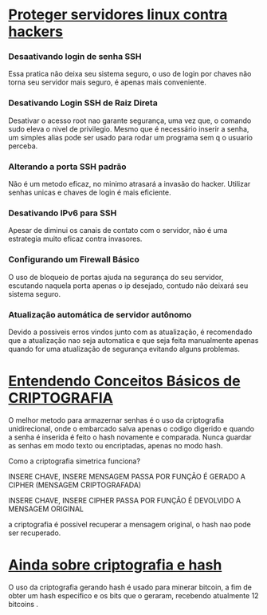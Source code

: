 # [Proteger servidores linux contra hackers](https://youtu.be/fKuqYQdqRIs)

### Desaativando login de senha SSH
Essa pratica não deixa seu sistema seguro, o uso de login por chaves não torna seu servidor mais seguro, é apenas mais conveniente.

### Desativando Login SSH de Raiz Direta
Desativar o acesso root  nao garante segurança, uma vez que, o comando sudo eleva o nivel de privilegio. Mesmo que é necessário inserir a senha, um simples alias pode ser usado para rodar um
programa sem q o usuario perceba.


### Alterando a porta SSH padrão

Não é um metodo eficaz, no minimo atrasará a invasão do hacker. Utilizar senhas unicas e chaves de login é mais eficiente.

### Desativando IPv6 para SSH
Apesar de diminui os canais de contato com o servidor, não é uma estrategia muito eficaz contra invasores.

### Configurando um Firewall Básico

O uso de bloqueio de portas ajuda na segurança do seu servidor, escutando naquela porta apenas o ip desejado, contudo não deixará seu sistema seguro.


### Atualização automática de servidor autônomo

Devido a possiveis erros vindos junto com as atualização, é recomendado que a atualização nao seja automatica e que seja feita manualmente apenas quando for uma atualização de segurança
evitando alguns problemas.


# [Entendendo Conceitos Básicos de CRIPTOGRAFIA](https://youtu.be/CcU5Kc_FN_4)

O melhor metodo para armazernar senhas é o uso da criptografia unidirecional, onde o embarcado salva apenas o codigo digerido e quando a senha é inserida é feito o hash novamente e comparada.
Nunca guardar as senhas em modo texto ou encriptadas, apenas no modo hash.

Como a criptografia simetrica funciona?
 
INSERE CHAVE, INSERE MENSAGEM
PASSA POR FUNÇÃO
É GERADO A CIPHER (MENSAGEM CRIPTOGRAFADA)

INSERE CHAVE, INSERE CIPHER
PASSA POR FUNÇÃO 
É DEVOLVIDO A MENSAGEM ORIGINAL



a criptografia é possivel recuperar a mensagem original, o hash nao  pode ser recuperado.

# [Ainda sobre criptografia e hash](https://www.youtube.com/watch?v=HCHqtpipwu4&t=6s)

O uso da criptografia  gerando hash é usado para minerar bitcoin, a fim de obter um hash especifico e os bits que o geraram, recebendo atualmente 12 bitcoins .



